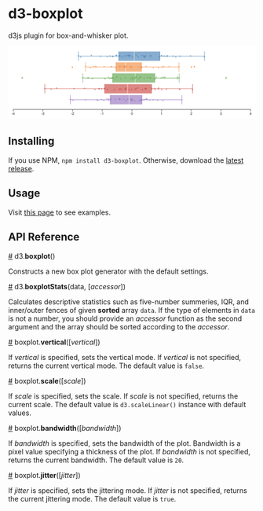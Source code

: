 # d3-boxplot

d3js plugin for box-and-whisker plot.

![d3-boxplot](d3-boxplot.png)

## Installing

If you use NPM, `npm install d3-boxplot`. Otherwise, download the
[latest release](https://github.com/aknngs/d3-boxplot/releases/latest).

## Usage

Visit [this page](https://beta.observablehq.com/@akngs/d3-boxplot) to see examples.

## API Reference

<a href="#boxplot" name="boxplot">#</a> d3.<b>boxplot</b>()

Constructs a new box plot generator with the default settings.

<a href="#boxplotStats" name="boxplotStats">#</a> d3.<b>boxplotStats</b>(data, [*accessor*])

Calculates descriptive statistics such as five-number summeries, IQR, and inner/outer fences of
given **sorted** array `data`. If the type of elements in `data` is not a number, you should
provide an *accessor* function as the second argument and the array should be sorted according to
the *accessor*.

<a href="#boxplot_vertical" name="boxplot_vertical">#</a> boxplot.<b>vertical</b>([*vertical*])

If *vertical* is specified, sets the vertical mode. If *vertical* is not specified, returns the
current vertical mode. The default value is `false`.

<a href="#boxplot_scale" name="boxplot_scale">#</a> boxplot.<b>scale</b>([*scale*])

If *scale* is specified, sets the scale. If *scale* is not specified, returns the current scale.
The default value is `d3.scaleLinear()` instance with default values.

<a href="#boxplot_bandwidth" name="boxplot_bandwidth">#</a> boxplot.<b>bandwidth</b>([*bandwidth*])

If *bandwidth* is specified, sets the bandwidth of the plot. Bandwidth is a pixel value specifying
a thickness of the plot. If *bandwidth* is not specified, returns the current bandwidth. The
default value is `20`.

<a href="#boxplot_jitter" name="boxplot_jitter">#</a> boxplot.<b>jitter</b>([*jitter*])

If *jitter* is specified, sets the jittering mode. If *jitter* is not specified, returns the
current jittering mode. The default value is `true`.
